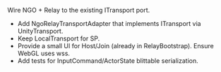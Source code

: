 Wire NGO + Relay to the existing ITransport port.
- Add NgoRelayTransportAdapter that implements ITransport via UnityTransport.
- Keep LocalTransport for SP.
- Provide a small UI for Host/Join (already in RelayBootstrap). Ensure WebGL uses wss.
- Add tests for InputCommand/ActorState blittable serialization.